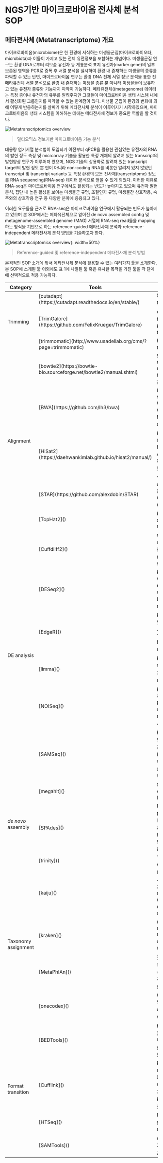 # NGS기반 마이크로바이옴 전사체 분석 SOP


## 메타전사체 (Metatranscriptome) 개요

마이크로바이옴(microbiome)은 한 환경에 서식하는 미생물군집(마이크로바이오타, microbiota)과 이들이 가지고 있는 전체 유전정보을 포함하는 개념이다.
미생물군집 연구는 환경 DNA로부터 리보솜 유전자 등 계통분석 표지 유전자(marker gene)의 일부 보존된 영역을 PCR로 증폭 후 서열 분석을 실시하여 환경 내 존재하는 미생물의 종류를 파악할 수 있는 반면, 마이크로바이옴 연구는 환경 DNA 전체 서열 정보 분석을 통한 전 메타유전체 서열 분석으로 환경 내 존재하는 미생물 종류 뿐 아니라 미생물들이 보유하고 있는 유전자 종류와 기능까지 파악이 가능하다.
메타유전체((metagenome) 데이터는 특정 종이나 유전자의 유무를 알려주지만 그것들이 마이크로바이옴 생태 시스템 내에서 활성화된 그룹인지를 파악할 수 없는 한계점이 있다.
미생물 군집이 환경의 변화에 의해 어떻게 반응하는지를 살피기 위해 메타전사체 분석이 이루어지기 시작하였으며, 마이크로바이옴의 생태 시스템을 이해하는 데에는 메타전사체 정보가 중요한 역할을 할 것이다.

![Metatranscriptomics overview](https://github.com/sujin9819/MetaInsight/blob/main/SOP/MetaTranscriptomic/img/T_0_1.png?raw=true)
> 멀티오믹스 정보기반 마이크로바이옴 기능 분석  

대용량 염기서열 분석법이 도입되기 이전부터 qPCR을 활용한 관심있는 유전자의 RNA의 발현 정도 측정 및 microarray 기술을 활용한 특정 개체의 알려져 있는 transcript의 발현양상 연구가 이루어져 왔으며, NGS 기술의 상용화로 알려져 있는 transcript target의 발현 정도 뿐 만이 아니라 non-coding RNA를 비롯한 알려져 있지 않았던 transcript 및 transcript variants 등 특정 환경의 모든 전사체(transcriptome) 정보를 RNA sequencing(RNA-seq) 데이터 분석으로 얻을 수 있게 되었다.
이러한 이유로 RNA-seq은 마이크로바이옴 연구에서도 활용되는 빈도가 높아지고 있으며 유전자 발현 분석, 집단 내 높은 활성을 보이는 미생물군 규명, 조절인자 규명, 미생물간 상호작용, 숙주와의 상호작용 연구 등 다양한 분야에 응용되고 있다.

이러한 요구들을 근거로 RNA-seq은 마이크로바이옴 연구에서 활용되는 빈도가 높아지고 있으며 본 SOP에서는 메타유전체으로 얻어진 de novo assembled contig 및 metagenome-assembled genome (MAG) 서열에 RNA-seq read들을 mapping하는 방식을 기반으로 하는 reference-guided 메타전사체 분석과 reference-independent 메타전사체 분석 방법을 기술하고자 한다.

![Metatranscriptomics overview](https://github.com/sujin9819/MetaInsight/blob/main/SOP/MetaTranscriptomic/img/T_0_2.png?raw=true){: width=50%}
> Reference-guided 및 reference-independent 메타전사체 분석 방법

본격적인 SOP 소개에 앞서 메타전사체 분석에 활용할 수 있는 여러가지 툴을 소개한다.
본 SOP에 소개된 툴 이외에도 표 1에 나열된 툴 혹은 유사한 목적을 가진 툴을 각 단계에 선택적으로 적용 가능하다.


<table>
<thead>
  <tr>
    <th>Category</th>
    <th>Tools</th>
    <th>Description</th>
    <th>Year</th>
  </tr>
</thead>
<tbody>
  <tr>
    <td rowspan="3">Trimming</td>
    <td>[cutadapt](https://cutadapt.readthedocs.io/en/stable/)</td>
    <td>5' adaptor trimming 가능</td>
    <td>2011</td>
  </tr>
  <tr>
    <td>[TrimGalore](https://github.com/FelixKrueger/TrimGalore)</td>
    <td>cutadapt기반의 trimming 프로그램<br>paired-end trimming가능</td>
    <td>2013</td>
  </tr>
  <tr>
    <td>[trimmomatic](http://www.usadellab.org/cms/?page=trimmomatic)</td>
    <td>Paired-end trimming 가능</td>
    <td>2014</td>
  </tr>
  <tr>
    <td rowspan="5">Alignment</td>
    <td>[bowtie2](https://bowtie-bio.sourceforge.net/bowtie2/manual.shtml)</td>
    <td>Short read mapping, local alignment, FM-index algorithm 사용</td>
    <td>2012</td>
  </tr>
  <tr>
    <td>[BWA](https://github.com/lh3/bwa)</td>
    <td>Low-divergent sequences mapping, genome reference필요, BWT및 FM index algorithm 사용</td>
    <td>2009</td>
  </tr>
  <tr>
    <td>[HiSat2](https://daehwankimlab.github.io/hisat2/manual/)</td>
    <td>Human 데이터 분석에 활용도가 높음. Human Leukocyte Antigen(HLA)타이핑 및 DNA 지문 채취 등에 이용, FM index 사용</td>
    <td>2019</td>
  </tr>
  <tr>
    <td>[STAR](https://github.com/alexdobin/STAR)</td>
    <td><em>de novo</em> RNA-seq 문제 보완 및 long read mRNA mapping 가능</td>
    <td>2013</td>
  </tr>
  <tr>
    <td>[TopHat2]()</td>
    <td>bowtie 기반의 short read mapping</td>
    <td>2013</td>
  </tr>
  <tr>
    <td rowspan="6">DE analysis</td>
    <td>[Cuffdiiff2]()</td>
    <td>cufflink 연계 tool. sam(bam)파일을 이용하여 gene, isoform 수준에서 발현 비교 </td>
    <td>2013</td>
  </tr>
  <tr>
    <td>[DESeq2]()</td>
    <td>R package, shrinkage estimation 기법을 이용. RLE(Relative Log Expression) normalization 사용</td>
    <td>2014</td>
  </tr>
  <tr>
    <td>[EdgeR]()</td>
    <td>R package, input파일로 raw count값을 사용. TMM(Trimmed Mean M-values) normalization 사용</td>
    <td>2010</td>
  </tr>
  <tr>
    <td>[limma]()</td>
    <td>R package. 적은 수의 표본에 대해서 효과적이며 TMM normalization 사용</td>
    <td>2015</td>
  </tr>
  <tr>
    <td>[NOISeq]()</td>
    <td>R package. 비모수적 접근 방식 및 RPKM/TMM/upper quartile normalization방식 사용</td>
    <td>2011</td>
  </tr>
  <tr>
    <td>[SAMSeq]()</td>
    <td>R package. sam 파일을 input파일로 사용하는 gene-level DE분석. 전체 count의 mean값을 기준으로 normalization 진행</td>
    <td>2013</td>
  </tr>
  <tr>
    <td rowspan="3"><em>de novo</em> assembly</td>
    <td>[megahit]()</td>
    <td>Single genome assembly, multiple libraries 가능</td>
    <td>2015</td>
  </tr>
  <tr>
    <td>[SPAdes]()</td>
    <td>RNA, virus RNA, plasmid등 다양한 종류의 data assembly가능. fastq, fasta파일 뿐만 아니라 bam파일 input가능</td>
    <td>2012</td>
  </tr>
  <tr>
    <td>[trinity]()</td>
    <td>Transcriptome assembler</td>
    <td>2011</td>
  </tr>
  <tr>
    <td rowspan="4">Taxonomy assignment</td>
    <td>[kaiju]()</td>
    <td>메타유전체의 전체 서열 또는 메타전사체의 서열을 GenBank protein non-redundant database를 이용하여 분석</td>
    <td>2016</td>
  </tr>
  <tr>
    <td>[kraken]()</td>
    <td>GenBank nucleotide non-redundant database를 이용하여 taxonomy 분석</td>
    <td>2014</td>
  </tr>
  <tr>
    <td>[MetaPhlAn]()</td>
    <td>종 수준에서 메타유전체 정보로부터 미생물 조성 분석. 자체적인 marker gene을 이용</td>
    <td>2012</td>
  </tr>
  <tr>
    <td>[onecodex]()</td>
    <td>Genome database와 targeted loci database를 이용한 web 기반 분석 도구</td>
    <td>2015</td>
  </tr>
  <tr>
    <td rowspan="4">Format transition</td>
    <td>[BEDTools]()</td>
    <td>bam 또는 bed 파일을 이용하는 소프트웨어. Raw count값을 얻을 수 있지만 후보정이 필요</td>
    <td>2010</td>
  </tr>
  <tr>
    <td>[Cufflink]()</td>
    <td>RNA-seq mapping결과(sam파일)를 assembly하고 abundance를 계산하는 도구로 FPKM값을 결과값으로 가짐</td>
    <td>2010</td>
  </tr>
  <tr>
    <td>[HTSeq]()</td>
    <td>Python package, gff정보를 이용한 read mapping 계산</td>
    <td>2015</td>
  </tr>
  <tr>
    <td>[SAMTools]()</td>
    <td>sam 파일을 변환하거나 sorting하는 소프트웨어</td>
    <td>2009</td>
  </tr>
</tbody>
</table>